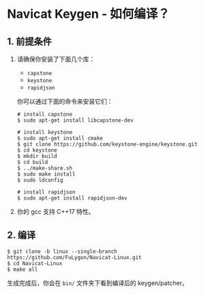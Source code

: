 # Navicat Keygen - 如何编译？

## 1. 前提条件

1. 请确保你安装了下面几个库：

   - `capstone`
   - `keystone`
   - `rapidjson`

   你可以通过下面的命令来安装它们：

   ```console
   # install capstone
   $ sudo apt-get install libcapstone-dev

   # install keystone
   $ sudo apt-get install cmake
   $ git clone https://github.com/keystone-engine/keystone.git
   $ cd keystone
   $ mkdir build
   $ cd build
   $ ../make-share.sh
   $ sudo make install
   $ sudo ldconfig

   # install rapidjson
   $ sudo apt-get install rapidjson-dev
   ```

2. 你的 gcc 支持 C++17 特性。

## 2. 编译

```console
$ git clone -b linux --single-branch https://github.com/FuLygon/Navicat-Linux.git
$ cd Navicat-Linux
$ make all
```

生成完成后，你会在 `bin/` 文件夹下看到编译后的 keygen/patcher。
